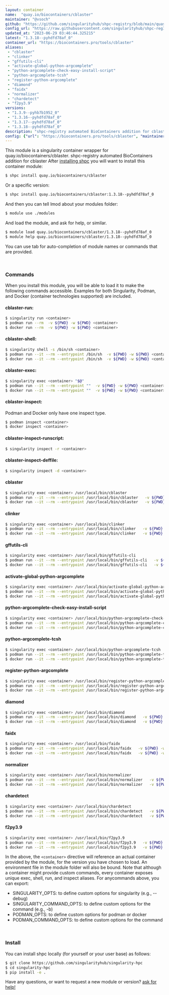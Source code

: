 ```yaml
---
layout: container
name:  "quay.io/biocontainers/cblaster"
maintainer: "@vsoch"
github: "https://github.com/singularityhub/shpc-registry/blob/main/quay.io/biocontainers/cblaster/container.yaml"
config_url: "https://raw.githubusercontent.com/singularityhub/shpc-registry/main/quay.io/biocontainers/cblaster/container.yaml"
updated_at: "2023-06-29 03:46:44.325215"
latest: "1.3.18--pyhdfd78af_0"
container_url: "https://biocontainers.pro/tools/cblaster"
aliases:
 - "cblaster"
 - "clinker"
 - "gffutils-cli"
 - "activate-global-python-argcomplete"
 - "python-argcomplete-check-easy-install-script"
 - "python-argcomplete-tcsh"
 - "register-python-argcomplete"
 - "diamond"
 - "faidx"
 - "normalizer"
 - "chardetect"
 - "f2py3.9"
versions:
 - "1.3.9--pyhb7b1952_0"
 - "1.3.16--pyhdfd78af_0"
 - "1.3.17--pyhdfd78af_0"
 - "1.3.18--pyhdfd78af_0"
description: "shpc-registry automated BioContainers addition for cblaster"
config: {"url": "https://biocontainers.pro/tools/cblaster", "maintainer": "@vsoch", "description": "shpc-registry automated BioContainers addition for cblaster", "latest": {"1.3.18--pyhdfd78af_0": "sha256:724ab0b3320fa54284569c2ad7475b4eb68295b9d586f39047311868a2044cac"}, "tags": {"1.3.9--pyhb7b1952_0": "sha256:3b41c02e0ae141309bda49bfc64ceecf5737118436dafbce5c5695e33fec776b", "1.3.16--pyhdfd78af_0": "sha256:bc940c124299436f1bf2ec0f0169c153f708e5da2ee4805ff3e04afa72aa4878", "1.3.17--pyhdfd78af_0": "sha256:fcf904d71c58e1b4a063e962adcf420733353096a26219138456342cb0d8b6d7", "1.3.18--pyhdfd78af_0": "sha256:724ab0b3320fa54284569c2ad7475b4eb68295b9d586f39047311868a2044cac"}, "docker": "quay.io/biocontainers/cblaster", "aliases": {"cblaster": "/usr/local/bin/cblaster", "clinker": "/usr/local/bin/clinker", "gffutils-cli": "/usr/local/bin/gffutils-cli", "activate-global-python-argcomplete": "/usr/local/bin/activate-global-python-argcomplete", "python-argcomplete-check-easy-install-script": "/usr/local/bin/python-argcomplete-check-easy-install-script", "python-argcomplete-tcsh": "/usr/local/bin/python-argcomplete-tcsh", "register-python-argcomplete": "/usr/local/bin/register-python-argcomplete", "diamond": "/usr/local/bin/diamond", "faidx": "/usr/local/bin/faidx", "normalizer": "/usr/local/bin/normalizer", "chardetect": "/usr/local/bin/chardetect", "f2py3.9": "/usr/local/bin/f2py3.9"}}
---
```


This module is a singularity container wrapper for quay.io/biocontainers/cblaster.
shpc-registry automated BioContainers addition for cblaster
After [installing shpc](#install) you will want to install this container module:


```bash
$ shpc install quay.io/biocontainers/cblaster
```

Or a specific version:

```bash
$ shpc install quay.io/biocontainers/cblaster:1.3.18--pyhdfd78af_0
```

And then you can tell lmod about your modules folder:

```bash
$ module use ./modules
```

And load the module, and ask for help, or similar.

```bash
$ module load quay.io/biocontainers/cblaster/1.3.18--pyhdfd78af_0
$ module help quay.io/biocontainers/cblaster/1.3.18--pyhdfd78af_0
```

You can use tab for auto-completion of module names or commands that are provided.

<br>

### Commands

When you install this module, you will be able to load it to make the following commands accessible.
Examples for both Singularity, Podman, and Docker (container technologies supported) are included.

#### cblaster-run:

```bash
$ singularity run <container>
$ podman run --rm  -v ${PWD} -w ${PWD} <container>
$ docker run --rm  -v ${PWD} -w ${PWD} <container>
```

#### cblaster-shell:

```bash
$ singularity shell -s /bin/sh <container>
$ podman run --it --rm --entrypoint /bin/sh  -v ${PWD} -w ${PWD} <container>
$ docker run --it --rm --entrypoint /bin/sh  -v ${PWD} -w ${PWD} <container>
```

#### cblaster-exec:

```bash
$ singularity exec <container> "$@"
$ podman run --it --rm --entrypoint ""  -v ${PWD} -w ${PWD} <container> "$@"
$ docker run --it --rm --entrypoint ""  -v ${PWD} -w ${PWD} <container> "$@"
```

#### cblaster-inspect:

Podman and Docker only have one inspect type.

```bash
$ podman inspect <container>
$ docker inspect <container>
```

#### cblaster-inspect-runscript:

```bash
$ singularity inspect -r <container>
```

#### cblaster-inspect-deffile:

```bash
$ singularity inspect -d <container>
```


#### cblaster

```bash
$ singularity exec <container> /usr/local/bin/cblaster
$ podman run --it --rm --entrypoint /usr/local/bin/cblaster   -v ${PWD} -w ${PWD} <container> -c " $@"
$ docker run --it --rm --entrypoint /usr/local/bin/cblaster   -v ${PWD} -w ${PWD} <container> -c " $@"
```


#### clinker

```bash
$ singularity exec <container> /usr/local/bin/clinker
$ podman run --it --rm --entrypoint /usr/local/bin/clinker   -v ${PWD} -w ${PWD} <container> -c " $@"
$ docker run --it --rm --entrypoint /usr/local/bin/clinker   -v ${PWD} -w ${PWD} <container> -c " $@"
```


#### gffutils-cli

```bash
$ singularity exec <container> /usr/local/bin/gffutils-cli
$ podman run --it --rm --entrypoint /usr/local/bin/gffutils-cli   -v ${PWD} -w ${PWD} <container> -c " $@"
$ docker run --it --rm --entrypoint /usr/local/bin/gffutils-cli   -v ${PWD} -w ${PWD} <container> -c " $@"
```


#### activate-global-python-argcomplete

```bash
$ singularity exec <container> /usr/local/bin/activate-global-python-argcomplete
$ podman run --it --rm --entrypoint /usr/local/bin/activate-global-python-argcomplete   -v ${PWD} -w ${PWD} <container> -c " $@"
$ docker run --it --rm --entrypoint /usr/local/bin/activate-global-python-argcomplete   -v ${PWD} -w ${PWD} <container> -c " $@"
```


#### python-argcomplete-check-easy-install-script

```bash
$ singularity exec <container> /usr/local/bin/python-argcomplete-check-easy-install-script
$ podman run --it --rm --entrypoint /usr/local/bin/python-argcomplete-check-easy-install-script   -v ${PWD} -w ${PWD} <container> -c " $@"
$ docker run --it --rm --entrypoint /usr/local/bin/python-argcomplete-check-easy-install-script   -v ${PWD} -w ${PWD} <container> -c " $@"
```


#### python-argcomplete-tcsh

```bash
$ singularity exec <container> /usr/local/bin/python-argcomplete-tcsh
$ podman run --it --rm --entrypoint /usr/local/bin/python-argcomplete-tcsh   -v ${PWD} -w ${PWD} <container> -c " $@"
$ docker run --it --rm --entrypoint /usr/local/bin/python-argcomplete-tcsh   -v ${PWD} -w ${PWD} <container> -c " $@"
```


#### register-python-argcomplete

```bash
$ singularity exec <container> /usr/local/bin/register-python-argcomplete
$ podman run --it --rm --entrypoint /usr/local/bin/register-python-argcomplete   -v ${PWD} -w ${PWD} <container> -c " $@"
$ docker run --it --rm --entrypoint /usr/local/bin/register-python-argcomplete   -v ${PWD} -w ${PWD} <container> -c " $@"
```


#### diamond

```bash
$ singularity exec <container> /usr/local/bin/diamond
$ podman run --it --rm --entrypoint /usr/local/bin/diamond   -v ${PWD} -w ${PWD} <container> -c " $@"
$ docker run --it --rm --entrypoint /usr/local/bin/diamond   -v ${PWD} -w ${PWD} <container> -c " $@"
```


#### faidx

```bash
$ singularity exec <container> /usr/local/bin/faidx
$ podman run --it --rm --entrypoint /usr/local/bin/faidx   -v ${PWD} -w ${PWD} <container> -c " $@"
$ docker run --it --rm --entrypoint /usr/local/bin/faidx   -v ${PWD} -w ${PWD} <container> -c " $@"
```


#### normalizer

```bash
$ singularity exec <container> /usr/local/bin/normalizer
$ podman run --it --rm --entrypoint /usr/local/bin/normalizer   -v ${PWD} -w ${PWD} <container> -c " $@"
$ docker run --it --rm --entrypoint /usr/local/bin/normalizer   -v ${PWD} -w ${PWD} <container> -c " $@"
```


#### chardetect

```bash
$ singularity exec <container> /usr/local/bin/chardetect
$ podman run --it --rm --entrypoint /usr/local/bin/chardetect   -v ${PWD} -w ${PWD} <container> -c " $@"
$ docker run --it --rm --entrypoint /usr/local/bin/chardetect   -v ${PWD} -w ${PWD} <container> -c " $@"
```


#### f2py3.9

```bash
$ singularity exec <container> /usr/local/bin/f2py3.9
$ podman run --it --rm --entrypoint /usr/local/bin/f2py3.9   -v ${PWD} -w ${PWD} <container> -c " $@"
$ docker run --it --rm --entrypoint /usr/local/bin/f2py3.9   -v ${PWD} -w ${PWD} <container> -c " $@"
```



In the above, the `<container>` directive will reference an actual container provided
by the module, for the version you have chosen to load. An environment file in the
module folder will also be bound. Note that although a container
might provide custom commands, every container exposes unique exec, shell, run, and
inspect aliases. For anycommands above, you can export:

 - SINGULARITY_OPTS: to define custom options for singularity (e.g., --debug)
 - SINGULARITY_COMMAND_OPTS: to define custom options for the command (e.g., -b)
 - PODMAN_OPTS: to define custom options for podman or docker
 - PODMAN_COMMAND_OPTS: to define custom options for the command

<br>

### Install

You can install shpc locally (for yourself or your user base) as follows:

```bash
$ git clone https://github.com/singularityhub/singularity-hpc
$ cd singularity-hpc
$ pip install -e .
```

Have any questions, or want to request a new module or version? [ask for help!](https://github.com/singularityhub/singularity-hpc/issues)